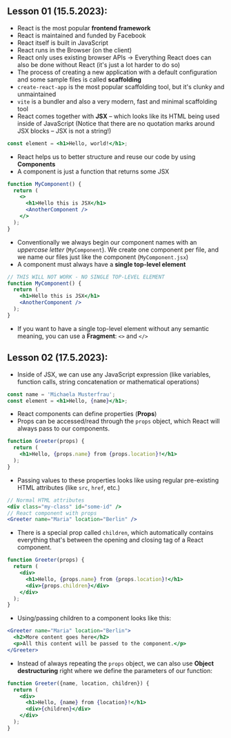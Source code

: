 ## Lesson 01 (15.5.2023):
- React is the most popular **frontend framework**
- React is maintained and funded by Facebook
- React itself is built in JavaScript
- React runs in the Browser (on the client)
- React only uses existing browser APIs -> Everything React does can also be done without React (it's just a lot harder to do so)
- The process of creating a new application with a default configuration and some sample files is called **scaffolding**
- `create-react-app` is the most popular scaffolding tool, but it's clunky and unmaintained
- `vite` is a bundler and also a very modern, fast and minimal scaffolding tool
- React comes together with **JSX** – which looks like its HTML being used inside of JavaScript (Notice that there are no quotation marks around JSX blocks – JSX is not a string!)
```jsx
const element = <h1>Hello, world!</h1>;
```
- React helps us to better structure and reuse our code by using **Components**
- A component is just a function that returns some JSX
```jsx
function MyComponent() {
  return (
    <>
      <h1>Hello this is JSX</h1>
      <AnotherComponent />
    </>
  );
}
```
- Conventionally we always begin our component names with an *uppercase letter* (`MyComponent`). We create one component per file, and we name our files just like the component (`MyComponent.jsx`)
- A component must always have a **single top-level element**
```jsx
// THIS WILL NOT WORK - NO SINGLE TOP-LEVEL ELEMENT
function MyComponent() {
  return (
    <h1>Hello this is JSX</h1>
    <AnotherComponent />
  );
}
```
- If you want to have a single top-level element without any semantic meaning, you can use a **Fragment**: `<>` and `</>`

## Lesson 02 (17.5.2023):
- Inside of JSX, we can use any JavaScript expression (like variables, function calls, string concatenation or mathematical operations)
```jsx
const name = 'Michaela Musterfrau';
const element = <h1>Hello, {name}</h1>;
```
- React components can define properties (**Props**)
- Props can be accessed/read through the `props` object, which React will always pass to our components.
```jsx
function Greeter(props) {
  return (
    <h1>Hello, {props.name} from {props.location}!</h1>
  );
}
```
- Passing values to these properties looks like using regular pre-existing HTML attributes (like `src`, `href`, etc.)
```jsx
// Normal HTML attributes
<div class="my-class" id="some-id" />
// React component with props
<Greeter name="Maria" location="Berlin" />
```
- There is a special prop called `children`, which automatically contains everything that's between the opening and closing tag of a React component.
```jsx
function Greeter(props) {
  return (
    <div>
      <h1>Hello, {props.name} from {props.location}!</h1>
      <div>{props.children}</div>
    </div>
  );
}
```
- Using/passing children to a component looks like this:
```jsx
<Greeter name="Maria" location="Berlin">
  <h2>More content goes here</h2>
  <p>All this content will be passed to the component.</p>
</Greeter>
```
- Instead of always repeating the `props` object, we can also use **Object destructuring** right where we define the parameters of our function:
```jsx
function Greeter({name, location, children}) {
  return (
    <div>
      <h1>Hello, {name} from {location}!</h1>
      <div>{children}</div>
    </div>
  );
}
```